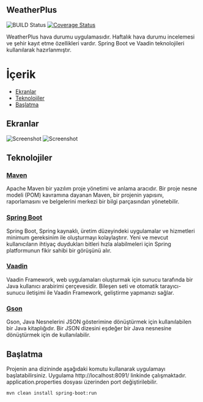 ## WeatherPlus

![BUILD Status](https://travis-ci.org/muslumsezgin/WeatherPlus.svg?branch=master)
[![Coverage Status](https://coveralls.io/repos/github/muslumszgn/WeatherPlus/badge.svg?branch=master)](https://coveralls.io/github/muslumszgn/WeatherPlus?branch=master)


WeatherPlus hava durumu uygulamasıdır. Haftalık hava durumu incelemesi ve şehir kayıt etme özellikleri vardır. Spring Boot ve Vaadin teknolojileri kullanılarak hazırlanmıştır.

# İçerik

-	[Ekranlar](#ekranlar)
-	[Teknolojiler](#teknolojiler)
-	[Başlatma](#başlatma)


## Ekranlar
 ![Screenshot](https://github.com/muslumszgn/WeatherPlus/blob/master/ekrangoruntusu/image1.PNG?raw=true)
 ![Screenshot](https://github.com/muslumszgn/WeatherPlus/blob/master/ekrangoruntusu/image2.PNG?raw=true)

## Teknolojiler

### [Maven](https://maven.apache.org/)

Apache Maven bir yazılım proje yönetimi ve anlama aracıdır. Bir proje nesne modeli (POM) kavramına dayanan Maven, bir projenin yapısını, raporlamasını ve belgelerini merkezi bir bilgi parçasından yönetebilir.

### [Spring Boot](https://github.com/spring-projects/spring-boot)

Spring Boot, Spring kaynaklı, üretim düzeyindeki uygulamalar ve hizmetleri minimum gereksinim ile oluşturmayı kolaylaştırır. Yeni ve mevcut kullanıcıların ihtiyaç duydukları bitleri hızla alabilmeleri için Spring platformunun fikir sahibi bir görüşünü alır.
 
### [Vaadin](https://vaadin.com/)

Vaadin Framework, web uygulamaları oluşturmak için sunucu tarafında bir Java kullanıcı arabirimi çerçevesidir. Bileşen seti ve otomatik tarayıcı-sunucu iletişimi ile Vaadin Framework, geliştirme yapmanızı sağlar.

### [Gson](https://github.com/google/gson)

Gson, Java Nesnelerini JSON gösterimine dönüştürmek için kullanılabilen bir Java kitaplığıdır. Bir JSON dizesini eşdeğer bir Java nesnesine dönüştürmek için de kullanılabilir. 


## Başlatma

Projenin ana dizininde aşağıdaki komutu kullanarak uygulamayı başlatabilirsiniz. 
Uygulama http://localhost:8091/ linkinde çalışmaktadır. application.properties dosyası üzerinden port değiştirilebilir.

```
mvn clean install spring-boot:run
```
